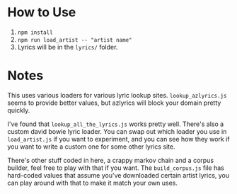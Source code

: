 # How to Use

  1. `npm install`
  2. `npm run load_artist -- "artist name"`
  3. Lyrics will be in the `lyrics/` folder.

# Notes

This uses various loaders for various lyric lookup sites. `lookup_azlyrics.js` seems to provide better values, but azlyrics will block your domain pretty quickly.

I've found that `lookup_all_the_lyrics.js` works pretty well. There's also a custom david bowie lyric loader. You can swap out which loader you use in `load_artist.js` if you want to experiment, and you can see how they work if you want to write a custom one for some other lyrics site.

There's other stuff coded in here, a crappy markov chain and a corpus builder, feel free to play with that if you want. The `build_corpus.js` file has hard-coded values that assume you've downloaded certain artist lyrics, you can play around with that to make it match your own uses.